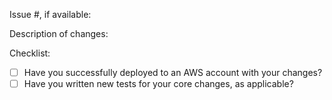Issue #, if available:

Description of changes:


Checklist:

<!-- You can erase any parts of this template not applicable to your Pull Request. -->

* [ ] Have you successfully deployed to an AWS account with your changes?
* [ ] Have you written new tests for your core changes, as applicable?
